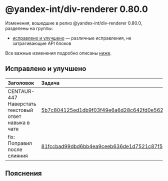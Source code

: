 # @yandex-int/div-renderer 0.80.0

<!-- ЧЕЛОВЕЧЕСКОЕ ВСТУПЛЕНИЕ -->

Изменения, вошедшие в релиз @yandex-int/div-renderer 0.80.0, разделены на группы:

* [исправлено и улучшено](#Исправлено-и-улучшено) — различные исправления, не затрагивающие API блоков

Все важные изменения подробно описаны [ниже](#Пояснения).

## Исправлено и улучшено

| Заголовок                                            | Задача                                     | PR  |
| :--------------------------------------------------- | :----------------------------------------- | :-- |
| CENTAUR-447 Наверстать текстовый ответ навыка в чате | [5b7c804125ed1db9f03f49e6a6d28c642fd0e562] | N/A |
| fix: Поправил после слияния                          | [81fccbad99dbd6bb4ea9ceeb636de1d7521c87f5] | N/A |

## Пояснения

[5b7c804125ed1db9f03f49e6a6d28c642fd0e562]: https://a.yandex-team.ru/arc_vcs/commit/5b7c804125ed1db9f03f49e6a6d28c642fd0e562
[81fccbad99dbd6bb4ea9ceeb636de1d7521c87f5]: https://a.yandex-team.ru/arc_vcs/commit/81fccbad99dbd6bb4ea9ceeb636de1d7521c87f5
